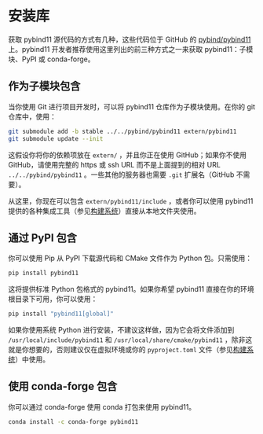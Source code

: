 # 安装库

获取 pybind11 源代码的方式有几种，这些代码位于 GitHub 的 [pybind/pybind11](https://github.com/pybind/pybind11) 上。pybind11 开发者推荐使用这里列出的前三种方式之一来获取 pybind11：子模块、PyPI 或 conda-forge。

## 作为子模块包含

当你使用 Git 进行项目开发时，可以将 pybind11 仓库作为子模块使用。在你的 git 仓库中，使用：
```bash
git submodule add -b stable ../../pybind/pybind11 extern/pybind11
git submodule update --init
```

这假设你将你的依赖项放在 `extern/` ，并且你正在使用 GitHub；如果你不使用 GitHub，请使用完整的 https 或 ssh URL 而不是上面提到的相对 URL `../../pybind/pybind11` 。一些其他的服务器也需要 `.git` 扩展名（GitHub 不需要）。

从这里，你现在可以包含 `extern/pybind11/include` ，或者你可以使用 pybind11 提供的各种集成工具（参见[构建系统](https://pybind11.readthedocs.io/en/stable/compiling.html#compiling)）直接从本地文件夹使用。

## 通过 PyPI 包含

你可以使用 Pip 从 PyPI 下载源代码和 CMake 文件作为 Python 包。只需使用：

```bash
pip install pybind11
```

这将提供标准 Python 包格式的 pybind11。如果你希望 pybind11 直接在你的环境根目录下可用，你可以使用：

```bash
pip install "pybind11[global]"
```

如果你使用系统 Python 进行安装，不建议这样做，因为它会将文件添加到 `/usr/local/include/pybind11` 和 `/usr/local/share/cmake/pybind11` ，除非这就是你想要的，否则建议仅在虚拟环境或你的 `pyproject.toml` 文件（参见[构建系统](https://pybind11.readthedocs.io/en/stable/compiling.html#compiling)）中使用。

## 使用 conda-forge 包含

你可以通过 conda-forge 使用 conda 打包来使用 pybind11。

```bash
conda install -c conda-forge pybind11
```
